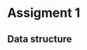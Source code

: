 # Assigment 1

## Data structure

<!--
protocol

```
DATA-SIZE\r\n
DATA-TYPE\r\n
OPERATION PARAMS\r\n
\r\n
DATA
```

sample

```
12
text
MSG 3331

Hello world!
```

response data

```
STATUS\r\n
DATA-SIZE\r\n
DATA-TYPE\r\n
\r\n
DATA\r\n
```

sample

```
200
5
png

BINARY_DATA
```

```
403
16
text

wrong credential
```
-->